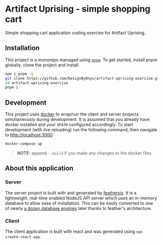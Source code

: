# Artifact Uprising - simple shopping cart

Simple shopping cart application coding exercise for Artifact Uprising.

## Installation

This project is a monorepo managed using [`pnpm`](https://pnpm.js.org/). To get started, install pnpm globally, clone the project and install.

```bash
npm i pnpm -g
git clone https://github.com/DesignByOnyx/artifact-uprising-exercise.git
cd artifact-uprising-exercise
pnpm i
```

## Development

This project uses [docker](https://www.docker.com/) to wrap/run the client and server projects simultaneously during development. It is assumed that you already have docker installed and your `$PATH` configured accordingly. To start development (with live reloading) run the following command, then navigate to [http://localhost:3000](http://localhost:3000):

```bash
docker-compose up
```

> **NOTE:** append `--build` if you make any changes to the docker files

## About this application

### Server

The server project is built with and generated by [feathersjs](https://feathersjs.com/). It is a lightweight, real-time enabled NodeJS API server which uses an in-memory database to allow ease of installation. This can be easily converted to one of nearly [a dozen database engines](https://docs.feathersjs.com/api/databases/adapters.html) later thanks to feather's architecture.

### Client

The client application is built with react and was generated using `npx create-react-app`.
